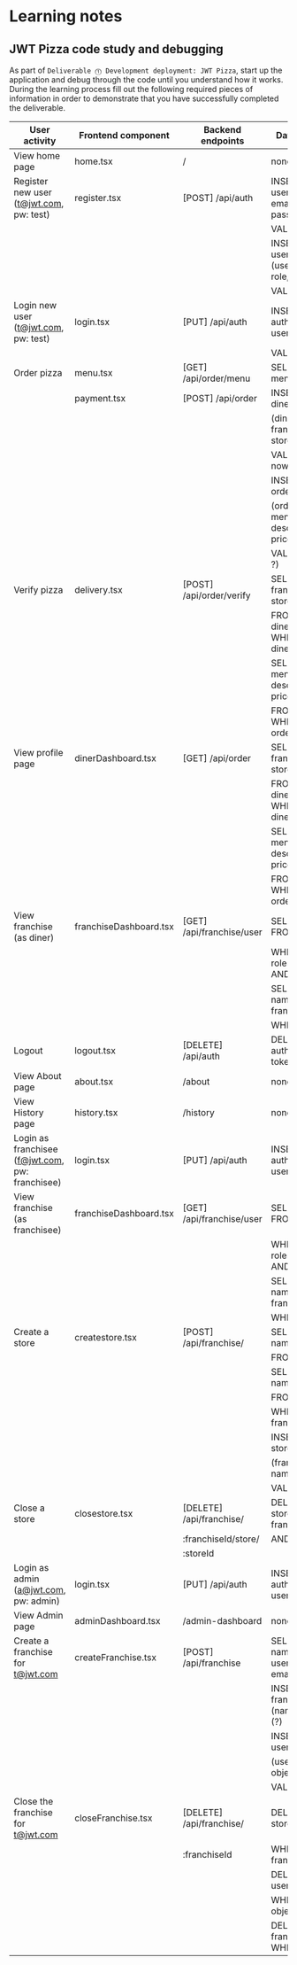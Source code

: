 # Learning notes

## JWT Pizza code study and debugging

As part of `Deliverable ⓵ Development deployment: JWT Pizza`, start up the application and debug through the code until you understand how it works. During the learning process fill out the following required pieces of information in order to demonstrate that you have successfully completed the deliverable.

| User activity                                       | Frontend component     | Backend endpoints         | Database SQL                                 |
| --------------------------------------------------- | ---------------------- | ------------------------- | -------------------------------------------- |
| View home page                                      | home.tsx               | /                         | none                                         |
| Register new user<br/>(t@jwt.com, pw: test)         | register.tsx           | [POST] /api/auth          | INSERT INTO user (name, email, password)     |
|                                                     |                        |                           | VALUES (?, ?, ?)                             |
|                                                     |                        |                           | INSERT INTO userRole (userId, role,objectId) |
|                                                     |                        |                           | VALUES (?, ?, ?)                             |
| Login new user<br/>(t@jwt.com, pw: test)            | login.tsx              | [PUT] /api/auth           | INSERT INTO auth (token, userId)             |
|                                                     |                        |                           | VALUES (?, ?)                                |
| Order pizza                                         | menu.tsx               | [GET] /api/order/menu     | SELECT \* FROM menu                          |
|                                                     | payment.tsx            | [POST] /api/order         | INSERT INTO dinerOrder                       |
|                                                     |                        |                           | (dinerId, franchiseId, storeId, date)        |
|                                                     |                        |                           | VALUES (?, ?, ?, now())                      |
|                                                     |                        |                           | INSERT INTO orderItem                        |
|                                                     |                        |                           | (orderId, menuId, description, price)        |
|                                                     |                        |                           | VALUES (?, ?, ?, ?)                          |
| Verify pizza                                        | delivery.tsx           | [POST] /api/order/verify  | SELECT id, franchiseId, storeId, date        |
|                                                     |                        |                           | FROM dinerOrder WHERE dinerId=? LIMIT        |
|                                                     |                        |                           | SELECT id, menuId, description, price        |
|                                                     |                        |                           | FROM orderItem WHERE orderId=?               |
| View profile page                                   | dinerDashboard.tsx     | [GET] /api/order          | SELECT id, franchiseId, storeId, date        |
|                                                     |                        |                           | FROM dinerOrder WHERE dinerId=? LIMIT        |
|                                                     |                        |                           | SELECT id, menuId, description, price        |
|                                                     |                        |                           | FROM orderItem WHERE orderId=?               |
| View franchise<br/>(as diner)                       | franchiseDashboard.tsx | [GET] /api/franchise/user | SELECT objectId FROM userRole                |
|                                                     |                        |                           | WHERE role='franchisee' AND userId=?         |
|                                                     |                        |                           | SELECT id, name FROM franchise               |
|                                                     |                        |                           | WHERE id in                                  |
| Logout                                              | logout.tsx             | [DELETE] /api/auth        | DELETE FROM auth WHERE token=?               |
| View About page                                     | about.tsx              | /about                    | none                                         |
| View History page                                   | history.tsx            | /history                  | none                                         |
| Login as franchisee<br/>(f@jwt.com, pw: franchisee) | login.tsx              | [PUT] /api/auth           | INSERT INTO auth (token, userId)             |
| View franchise<br/>(as franchisee)                  | franchiseDashboard.tsx | [GET] /api/franchise/user | SELECT objectId FROM userRole                |
|                                                     |                        |                           | WHERE role='franchisee' AND userId=?         |
|                                                     |                        |                           | SELECT id, name FROM franchise               |
|                                                     |                        |                           | WHERE id in                                  |
| Create a store                                      | createstore.tsx        | [POST] /api/franchise/    | SELECT id, name                              |
|                                                     |                        |                           | FROM franchise                               |
|                                                     |                        |                           | SELECT id, name                              |
|                                                     |                        |                           | FROM store                                   |
|                                                     |                        |                           | WHERE franchiseId=?                          |
|                                                     |                        |                           | INSERT INTO store                            |
|                                                     |                        |                           | (franchiseId, name)                          |
|                                                     |                        |                           | VALUES (?, ?)                                |
| Close a store                                       | closestore.tsx         | [DELETE] /api/franchise/  | DELETE FROM store WHERE franchiseId=?        |
|                                                     |                        | :franchiseId/store/       | AND id=?                                     |
|                                                     |                        | :storeId                  |                                              |
| Login as admin<br/>(a@jwt.com, pw: admin)           | login.tsx              | [PUT] /api/auth           | INSERT INTO auth (token, userId)             |
| View Admin page                                     | adminDashboard.tsx     | /admin-dashboard          | none                                         |
| Create a franchise for t@jwt.com                    | createFranchise.tsx    | [POST] /api/franchise     | SELECT id, name FROM user WHERE email=?      |
|                                                     |                        |                           | INSERT INTO franchise (name) VALUES (?)      |
|                                                     |                        |                           | INSERT INTO userRole                         |
|                                                     |                        |                           | (userId, role, objectId)                     |
|                                                     |                        |                           | VALUES (?, ?, ?)                             |
| Close the franchise for t@jwt.com                   | closeFranchise.tsx     | [DELETE] /api/franchise/  | DELETE FROM store                            |
|                                                     |                        | :franchiseId              | WHERE franchiseId=?                          |
|                                                     |                        |                           | DELETE FROM userRole                         |
|                                                     |                        |                           | WHERE objectId=?                             |
|                                                     |                        |                           | DELETE FROM franchise WHERE id=?             |
